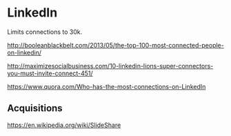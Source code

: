 # LinkedIn

Limits connections to 30k.

<http://booleanblackbelt.com/2013/05/the-top-100-most-connected-people-on-linkedin/>

<http://maximizesocialbusiness.com/10-linkedin-lions-super-connectors-you-must-invite-connect-451/>

<https://www.quora.com/Who-has-the-most-connections-on-LinkedIn>

## Acquisitions

<https://en.wikipedia.org/wiki/SlideShare>
